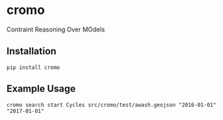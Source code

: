 # cromo
Contraint Reasoning Over MOdels

Installation
------------
`pip install cromo`

Example Usage
-------------
`cromo search start Cycles src/cromo/test/awash.geojson "2016-01-01" "2017-01-01"`
